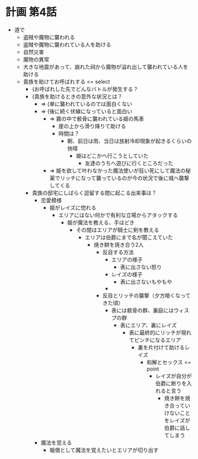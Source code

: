 # 計画 第4話
- 道で
  - 盗賊や魔物に襲われる
  - 盗賊や魔物に襲われている人を助ける
  - 自然災害
  - 魔物の異常
  - 大きな地震があって、崩れた祠から魔物が溢れ出して襲われている人を助ける
  - 貴族を助けてお呼ばれする <= select
    - {お呼ばれした先でどんなバトルが発生する？
    - {貴族を助けるときの意外な状況とは？
      - => {単に襲われているのでは面白くない
      - => {後に続く伏線になっていると面白い
        - => 霧の中で骸骨に襲われている姫の馬車
          - 崖の上から滑り降りて助ける
          - 時間は？
            - 朝、前日は雨、当日は放射冷却現象が起きるくらいの快晴
              - 姫はどこかへ行こうとしていた
                - 友達のうちへ遊びに行くところだった
        - => 姫を欲して叶わなかった魔法使いが狂い死にして魔法の秘薬でリッチになって襲っているのが今の状況で後に城へ襲撃してくる
    - 貴族の邸宅にしばらく逗留する間に起こる出来事は？
      - 恋愛模様
        - 姫がレイズに惚れる
          - エリアにはない何かで有利な立場からアタックする
            - 姫が魔法を教える、手ほどき
              - その間はエリアが騎士に剣を教える
                - エリアは伯爵にまで名が聞こえていた
                  - 焼き餅を焼き合う2人
                    - 反目する方法
                      - エリアの様子
                        - 表に出さない怒り
                      - レイズの様子
                        - 表に出さないもやもや
                      - 
                    - 反目とリッチの襲撃（夕方暗くなってきた頃）
                      - 表には骸骨の群、裏庭にはウィスプの群
                        - 表にエリア、裏にレイズ
                          - 表に最終的にリッチが現れてピンチになるエリア
                            - 裏を片付けて助けるレイズ
                              - 和解とセックス <= point
                                - レイズが自分が伯爵に断りを入れると言う
                                  - 焼き餅を焼き合っていけないことをレイズが伯爵に話してしまう
      - 魔法を覚える
        - 報償として魔法を覚えたいとエリアが切り出す
